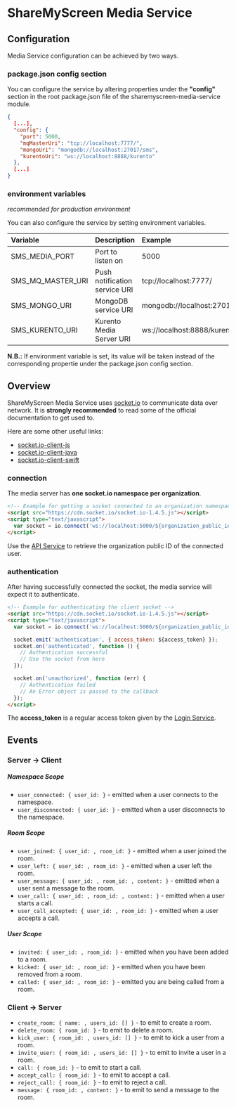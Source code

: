 # ShareMyScreen Media Service

## Configuration

Media Service configuration can be achieved by two ways.

### package.json config section

You can configure the service by altering properties under the **"config"** section in the root package.json file of the sharemyscreen-media-service module.

```json
{
  [...],
  "config": {
    "port": 5000,
    "mqMasterUri": "tcp://localhost:7777/",
    "mongoUri": "mongodb://localhost:27017/sms",
    "kurentoUri": "ws://localhost:8888/kurento"
  },
  [...]
}
```

### environment variables

_recommended for production environment_

You can also configure the service by setting environment variables.

| Variable           | Description                   | Example              |
| :-------------     | :-------------                | :-------------       |
| SMS_MEDIA_PORT     | Port to listen on             | 5000                 |
| SMS_MQ_MASTER_URI  | Push notification service URI | tcp://localhost:7777/|
| SMS_MONGO_URI      | MongoDB service URI           | mongodb://localhost:27017/sms |
| SMS_KURENTO_URI    | Kurento Media Server URI | ws://localhost:8888/kurento|

**N.B.:** If environment variable is set, its value will be taken instead of the corresponding propertie under the package.json config section.

## Overview

ShareMyScreen Media Service uses [socket.io](http://socket.io) to communicate data over network.
It is **strongly recommended** to read some of the official documentation to get used to.

Here are some other useful links:
- [socket.io-client-js](https://github.com/socketio/socket.io-client)
- [socket.io-client-java](https://github.com/socketio/socket.io-client-java)
- [socket.io-client-swift](https://github.com/socketio/socket.io-client-swift)

### connection

The media server has **one socket.io namespace per organization**.

```html
<!-- Example for getting a socket connected to an organization namespace -->
<script src="https://cdn.socket.io/socket.io-1.4.5.js"></script>
<script type="text/javascript">
  var socket = io.connect('ws://localhost:5000/${organization_public_id}');
</script>
```

Use the [API Service](http://api.sharemyscreen.fr:3000/doc/1.2.1/index.html#routes-organization-v1-organizations-get) to retrieve the organization public ID of the connected user.

### authentication

After having successfully connected the socket, the media service will expect it to authenticate.

```html
<!-- Example for authenticating the client socket -->
<script src="https://cdn.socket.io/socket.io-1.4.5.js"></script>
<script type="text/javascript">
  var socket = io.connect('ws://localhost:5000/${organization_public_id}');

  socket.emit('authentication', { access_token: ${access_token} });
  socket.on('authenticated', function () {
    // Authentication successful
    // Use the socket from here
  });

  socket.on('unauthorized', function (err) {
    // Authentication failed
    // An Error object is passed to the callback
  });
</script>
```

The **access_token** is a regular access token given by the [Login Service](http://login.sharemyscreen.fr:3000/doc/1.0.2/index.html#routes-v1-oauth2-token-post).

## Events

### Server -> Client

##### Namespace Scope

* `user_connected: { user_id: }` - emitted when a user connects to the namespace.
* `user_disconnected: { user_id: }` - emitted when a user disconnects to the namespace.

##### Room Scope

* `user_joined: { user_id: , room_id: }` - emitted when a user joined the room.
* `user_left: { user_id: , room_id: }` - emitted when a user left the room.
* `user_message: { user_id: , room_id: , content: }` - emitted when a user sent a message to the room.
* `user_call: { user_id: , room_id: , content: }` - emitted when a user starts a call.
* `user_call_accepted: { user_id: , room_id: }` - emitted when a user accepts a call.
 
##### User Scope

* `invited: { user_id: , room_id: }` - emitted when you have been added to a room.
* `kicked: { user_id: , room_id: }` - emitted when you have been removed from a room.
* `called: { user_id: , room_id: }` - emitted you are being called from a room.

### Client -> Server

* `create_room: { name: , users_id: [] }` - to emit to create a room.
* `delete_room: { room_id: }` - to emit to delete a room.
* `kick_user: { room_id: , users_id: [] }` - to emit to kick a user from a room.
* `invite_user: { room_id: , users_id: [] }` - to emit to invite a user in a room.
* `call: { room_id: }` - to emit to start a call.
* `accept_call: { room_id: }` - to emit to accept a call.
* `reject_call: { room_id: }` - to emit to reject a call.
* `message: { room_id: , content: }` - to emit to send a message to the room.
